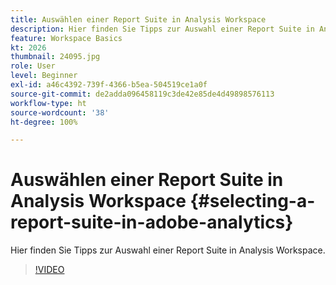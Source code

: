 ```yaml
---
title: Auswählen einer Report Suite in Analysis Workspace
description: Hier finden Sie Tipps zur Auswahl einer Report Suite in Analysis Workspace.
feature: Workspace Basics
kt: 2026
thumbnail: 24095.jpg
role: User
level: Beginner
exl-id: a46c4392-739f-4366-b5ea-504519ce1a0f
source-git-commit: de2adda096458119c3de42e85de4d49898576113
workflow-type: ht
source-wordcount: '38'
ht-degree: 100%

---
```


# Auswählen einer Report Suite in Analysis Workspace {#selecting-a-report-suite-in-adobe-analytics}

Hier finden Sie Tipps zur Auswahl einer Report Suite in Analysis Workspace.

>[!VIDEO](https://video.tv.adobe.com/v/23967/?quality=12&learn=on)
